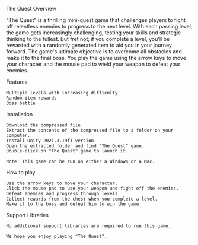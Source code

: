 The Quest
Overview

"The Quest" is a thrilling mini-quest game that challenges players to fight off relentless enemies to progress to the next level. With each passing level, the game gets increasingly challenging, testing your skills and strategic thinking to the fullest. But fret not; if you complete a level, you'll be rewarded with a randomly generated item to aid you in your journey forward. The game's ultimate objective is to overcome all obstacles and make it to the final boss. You play the game using the arrow keys to move your character and the mouse pad to wield your weapon to defeat your enemies.

Features

    Multiple levels with increasing difficulty
    Random item rewards
    Boss battle

Installation

    Download the compressed file
    Extract the contents of the compressed file to a folder on your computer.
    Install Unity 2021.3.19f1 version.
    Open the extracted folder and find "The Quest" game.
    Double-click on "The Quest" game to launch it.
    
    Note: This game can be run on either a Windows or a Mac.
    
How to play

    Use the arrow keys to move your character.
    Click the mouse pad to use your weapon and fight off the enemies.
    Defeat enemies and progress through levels.
    Collect rewards from the chest when you complete a level.
    Make it to the boss and defeat him to win the game.

Support Libraries

    No additional support libraries are required to run this game.

    We hope you enjoy playing "The Quest".
